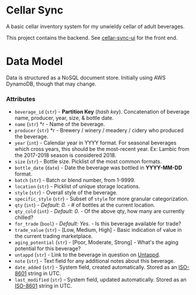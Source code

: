 # Cellar Sync
A basic cellar inventory system for my unwieldy cellar of adult beverages.

This project contains the backend.  See [cellar-sync-ui](http://https://github.com/brystmar/cellar-sync-ui/) for the front end.

# Data Model
Data is structured as a NoSQL document store.  Initially using AWS DynamoDB, though that may change.

### Attributes
* `beverage_id` (`str`) - **Partition Key** (*hash key*).  Concatenation of beverage name, producer, year, size, & bottle date.
* `name` (`str`) *r - Name of the beverage.
* `producer` (`str`) *r - Brewery / winery / meadery / cidery who produced the beverage.
* `year` (`int`) - Calendar year in YYYY format.  For seasonal beverages which cross years, this should be the most-recent year.  Ex: Lambic from the 2017-2018 season is considered 2018.
* `size` (`str`) - Bottle size.  Picklist of the most common formats.
* `bottle_date` (`date`) - Date the beverage was bottled in **YYYY-MM-DD** format.
* `batch` (`str`) - Batch or blend number, from 1-9999.
* `location` (`str`) - Picklist of unique storage locations.
* `style` (`str`) - Overall style of the beverage.
* `specific_style` (`str`) - Subset of `style` for more granular categorization.
* `qty` (`int`) - *Default: 0.* - # of bottles at the current location.
* `qty_cold` (`int`) - *Default: 0.* - Of the above qty, how many are currently chilled?
* `for_trade` (`bool`) - *Default: Yes.* - Is this beverage available for trade?
* `trade_value` (`str`) - [Low, Medium, High] - Basic indication of value in the current trading marketplace.
* `aging_potential` (`str`) - [Poor, Moderate, Strong] - What's the aging potential for this beverage? 
* `untappd` (`str`) - Link to the beverage in question on [Untappd](https://untappd.com/).
* `note` (`str`) - Text field for any additional notes about this beverage. 
* `date_added` (`str`) - System field, created automatically.  Stored as an [ISO-8601](https://en.wikipedia.org/wiki/ISO_8601) string in UTC.
* `last_modified` (`str`) - System field, updated automatically.  Stored as an [ISO-8601](https://en.wikipedia.org/wiki/ISO_8601) string in UTC.
